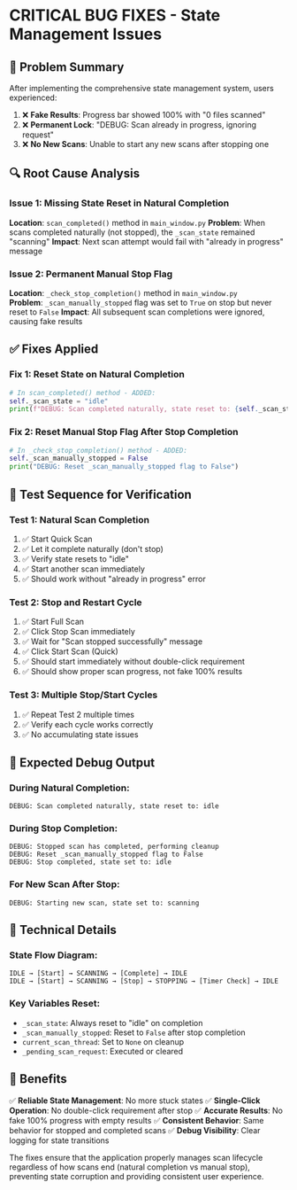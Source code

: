 # CRITICAL BUG FIXES - State Management Issues

## 🐛 Problem Summary
After implementing the comprehensive state management system, users experienced:
1. ❌ **Fake Results**: Progress bar showed 100% with "0 files scanned"
2. ❌ **Permanent Lock**: "DEBUG: Scan already in progress, ignoring request"
3. ❌ **No New Scans**: Unable to start any new scans after stopping one

## 🔍 Root Cause Analysis

### Issue 1: Missing State Reset in Natural Completion
**Location**: `scan_completed()` method in `main_window.py`
**Problem**: When scans completed naturally (not stopped), the `_scan_state` remained "scanning"
**Impact**: Next scan attempt would fail with "already in progress" message

### Issue 2: Permanent Manual Stop Flag
**Location**: `_check_stop_completion()` method in `main_window.py`  
**Problem**: `_scan_manually_stopped` flag was set to `True` on stop but never reset to `False`
**Impact**: All subsequent scan completions were ignored, causing fake results

## ✅ Fixes Applied

### Fix 1: Reset State on Natural Completion
```python
# In scan_completed() method - ADDED:
self._scan_state = "idle"
print(f"DEBUG: Scan completed naturally, state reset to: {self._scan_state}")
```

### Fix 2: Reset Manual Stop Flag After Stop Completion
```python
# In _check_stop_completion() method - ADDED:
self._scan_manually_stopped = False
print("DEBUG: Reset _scan_manually_stopped flag to False")
```

## 🧪 Test Sequence for Verification

### Test 1: Natural Scan Completion
1. ✅ Start Quick Scan
2. ✅ Let it complete naturally (don't stop)
3. ✅ Verify state resets to "idle"
4. ✅ Start another scan immediately
5. ✅ Should work without "already in progress" error

### Test 2: Stop and Restart Cycle
1. ✅ Start Full Scan
2. ✅ Click Stop Scan immediately
3. ✅ Wait for "Scan stopped successfully" message
4. ✅ Click Start Scan (Quick)
5. ✅ Should start immediately without double-click requirement
6. ✅ Should show proper scan progress, not fake 100% results

### Test 3: Multiple Stop/Start Cycles
1. ✅ Repeat Test 2 multiple times
2. ✅ Verify each cycle works correctly
3. ✅ No accumulating state issues

## 🎯 Expected Debug Output

### During Natural Completion:
```
DEBUG: Scan completed naturally, state reset to: idle
```

### During Stop Completion:
```
DEBUG: Stopped scan has completed, performing cleanup
DEBUG: Reset _scan_manually_stopped flag to False
DEBUG: Stop completed, state set to: idle
```

### For New Scan After Stop:
```
DEBUG: Starting new scan, state set to: scanning
```

## 🔧 Technical Details

### State Flow Diagram:
```
IDLE → [Start] → SCANNING → [Complete] → IDLE
IDLE → [Start] → SCANNING → [Stop] → STOPPING → [Timer Check] → IDLE
```

### Key Variables Reset:
- `_scan_state`: Always reset to "idle" on completion
- `_scan_manually_stopped`: Reset to `False` after stop completion
- `current_scan_thread`: Set to `None` on cleanup
- `_pending_scan_request`: Executed or cleared

## 🚀 Benefits

✅ **Reliable State Management**: No more stuck states
✅ **Single-Click Operation**: No double-click requirement after stop
✅ **Accurate Results**: No fake 100% progress with empty results
✅ **Consistent Behavior**: Same behavior for stopped and completed scans
✅ **Debug Visibility**: Clear logging for state transitions

The fixes ensure that the application properly manages scan lifecycle regardless of how scans end (natural completion vs manual stop), preventing state corruption and providing consistent user experience.
